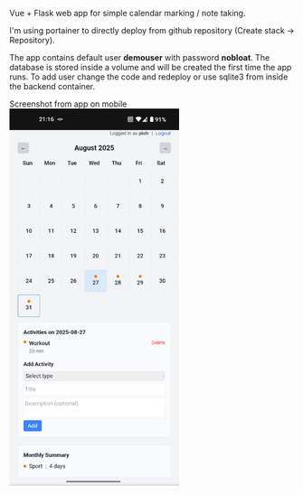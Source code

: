 Vue + Flask web app for simple calendar marking / note taking.

I'm using portainer to directly deploy from github repository (Create stack -> Repository).

The app contains default user __demouser__ with password __nobloat__.
The database is stored inside a volume and will be created the first time the app runs.
To add user change the code and redeploy or use sqlite3 from inside the backend container.

Screenshot from app on mobile
<img src="cal-image.jpg" alt="calendar app on mobile" width="300"/>

